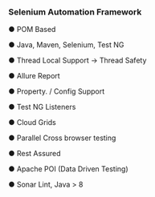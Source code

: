 ### Selenium Automation Framework 

● POM Based

● Java, Maven, Selenium, Test NG

● Thread Local Support → Thread Safety

● Allure Report

● Property. / Config Support

● Test NG Listeners

● Cloud Grids

● Parallel Cross browser testing

● Rest Assured

● Apache POI (Data Driven Testing)

● Sonar Lint, Java > 8